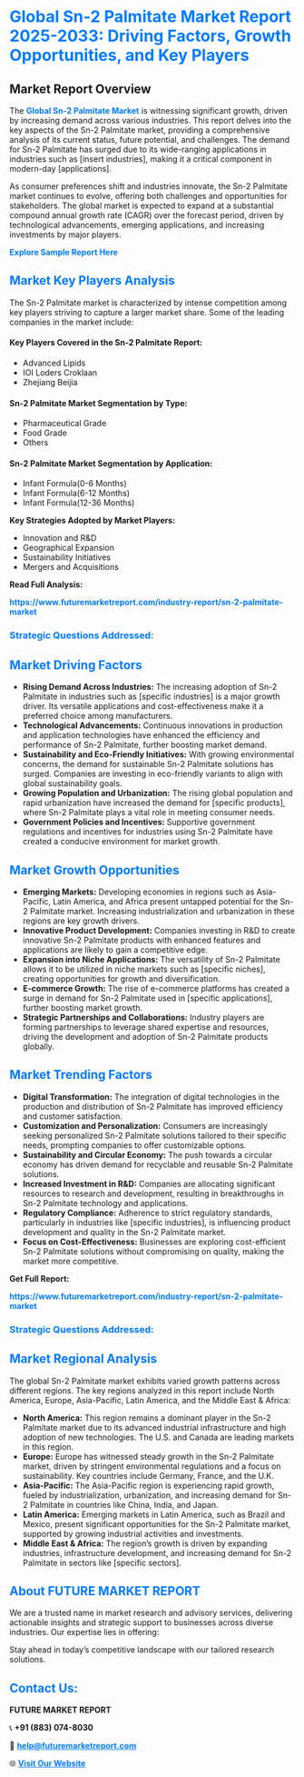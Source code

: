 <h1 style="color: #007BFF;">Global Sn-2 Palmitate Market Report 2025-2033: Driving Factors, Growth Opportunities, and Key Players</h1>

<section id="overview">
<h2>Market Report Overview</h2>
<p>The <a href="https://www.futuremarketreport.com/industry-report/sn-2-palmitate-market" style="color: #007BFF; text-decoration: none;"><strong>Global Sn-2 Palmitate Market</strong></a> is witnessing significant growth, driven by increasing demand across various industries. This report delves into the key aspects of the Sn-2 Palmitate market, providing a comprehensive analysis of its current status, future potential, and challenges. The demand for Sn-2 Palmitate has surged due to its wide-ranging applications in industries such as [insert industries], making it a critical component in modern-day [applications].</p>
<p>As consumer preferences shift and industries innovate, the Sn-2 Palmitate market continues to evolve, offering both challenges and opportunities for stakeholders. The global market is expected to expand at a substantial compound annual growth rate (CAGR) over the forecast period, driven by technological advancements, emerging applications, and increasing investments by major players.</p>
</section>

<section id="overview">
<p><a href="https://www.futuremarketreport.com/request-sample/reportId=57155" style="color: #007BFF; text-decoration: none;"><strong>Explore Sample Report Here</strong></a></p>
</section>

<section id="key-players">
<h2 style="color: #007BFF;">Market Key Players Analysis</h2>
<p>The Sn-2 Palmitate market is characterized by intense competition among key players striving to capture a larger market share. Some of the leading companies in the market include:</p>
<h4>Key Players Covered in the Sn-2 Palmitate Report:</h4>
<ul><li>Advanced Lipids</li><li>IOI Loders Croklaan</li><li>Zhejiang Beijia</li></ul>
<h4>Sn-2 Palmitate Market Segmentation by Type:</h4>
<ul><li>Pharmaceutical Grade</li><li>Food Grade</li><li>Others</li></ul>

<h4>Sn-2 Palmitate Market Segmentation by Application:</h4>
<ul><li>Infant Formula(0-6 Months)</li><li>Infant Formula(6-12 Months)</li><li>Infant Formula(12-36 Months)</li></ul>
<p><strong>Key Strategies Adopted by Market Players:</strong></p>
<ul>
<li>Innovation and R&D</li>
<li>Geographical Expansion</li>
<li>Sustainability Initiatives</li>
<li>Mergers and Acquisitions</li>
</ul>
</section>

<section>
<p><strong>Read Full Analysis: </strong></p><a href="https://www.futuremarketreport.com/industry-report/sn-2-palmitate-market" style="color: #007BFF; text-decoration: none;"><strong>https://www.futuremarketreport.com/industry-report/sn-2-palmitate-market</strong></a>
<h3 style="color: #007BFF;">Strategic Questions Addressed:</h3>
</section>

<section id="driving-factors">
<h2 style="color: #007BFF;">Market Driving Factors</h2>
<ul>
<li><strong>Rising Demand Across Industries:</strong> The increasing adoption of Sn-2 Palmitate in industries such as [specific industries] is a major growth driver. Its versatile applications and cost-effectiveness make it a preferred choice among manufacturers.</li>
<li><strong>Technological Advancements:</strong> Continuous innovations in production and application technologies have enhanced the efficiency and performance of Sn-2 Palmitate, further boosting market demand.</li>
<li><strong>Sustainability and Eco-Friendly Initiatives:</strong> With growing environmental concerns, the demand for sustainable Sn-2 Palmitate solutions has surged. Companies are investing in eco-friendly variants to align with global sustainability goals.</li>
<li><strong>Growing Population and Urbanization:</strong> The rising global population and rapid urbanization have increased the demand for [specific products], where Sn-2 Palmitate plays a vital role in meeting consumer needs.</li>
<li><strong>Government Policies and Incentives:</strong> Supportive government regulations and incentives for industries using Sn-2 Palmitate have created a conducive environment for market growth.</li>
</ul>
</section>

<section id="growth-opportunities">
<h2 style="color: #007BFF;">Market Growth Opportunities</h2>
<ul>
<li><strong>Emerging Markets:</strong> Developing economies in regions such as Asia-Pacific, Latin America, and Africa present untapped potential for the Sn-2 Palmitate market. Increasing industrialization and urbanization in these regions are key growth drivers.</li>
<li><strong>Innovative Product Development:</strong> Companies investing in R&D to create innovative Sn-2 Palmitate products with enhanced features and applications are likely to gain a competitive edge.</li>
<li><strong>Expansion into Niche Applications:</strong> The versatility of Sn-2 Palmitate allows it to be utilized in niche markets such as [specific niches], creating opportunities for growth and diversification.</li>
<li><strong>E-commerce Growth:</strong> The rise of e-commerce platforms has created a surge in demand for Sn-2 Palmitate used in [specific applications], further boosting market growth.</li>
<li><strong>Strategic Partnerships and Collaborations:</strong> Industry players are forming partnerships to leverage shared expertise and resources, driving the development and adoption of Sn-2 Palmitate products globally.</li>
</ul>
</section>

<section id="trending-factors">
<h2 style="color: #007BFF;">Market Trending Factors</h2>
<ul>
<li><strong>Digital Transformation:</strong> The integration of digital technologies in the production and distribution of Sn-2 Palmitate has improved efficiency and customer satisfaction.</li>
<li><strong>Customization and Personalization:</strong> Consumers are increasingly seeking personalized Sn-2 Palmitate solutions tailored to their specific needs, prompting companies to offer customizable options.</li>
<li><strong>Sustainability and Circular Economy:</strong> The push towards a circular economy has driven demand for recyclable and reusable Sn-2 Palmitate solutions.</li>
<li><strong>Increased Investment in R&D:</strong> Companies are allocating significant resources to research and development, resulting in breakthroughs in Sn-2 Palmitate technology and applications.</li>
<li><strong>Regulatory Compliance:</strong> Adherence to strict regulatory standards, particularly in industries like [specific industries], is influencing product development and quality in the Sn-2 Palmitate market.</li>
<li><strong>Focus on Cost-Effectiveness:</strong> Businesses are exploring cost-efficient Sn-2 Palmitate solutions without compromising on quality, making the market more competitive.</li>
</ul>
</section>

<section>
<p><strong>Get Full Report: </strong></p><a href="https://www.futuremarketreport.com/industry-report/sn-2-palmitate-market" style="color: #007BFF; text-decoration: none;"><strong>https://www.futuremarketreport.com/industry-report/sn-2-palmitate-market</strong></a>
<h3 style="color: #007BFF;">Strategic Questions Addressed:</h3>
</section>


<section id="regional-analysis">
<h2 style="color: #007BFF;">Market Regional Analysis</h2>
<p>The global Sn-2 Palmitate market exhibits varied growth patterns across different regions. The key regions analyzed in this report include North America, Europe, Asia-Pacific, Latin America, and the Middle East & Africa:</p>
<ul>
<li><strong>North America:</strong> This region remains a dominant player in the Sn-2 Palmitate market due to its advanced industrial infrastructure and high adoption of new technologies. The U.S. and Canada are leading markets in this region.</li>
<li><strong>Europe:</strong> Europe has witnessed steady growth in the Sn-2 Palmitate market, driven by stringent environmental regulations and a focus on sustainability. Key countries include Germany, France, and the U.K.</li>
<li><strong>Asia-Pacific:</strong> The Asia-Pacific region is experiencing rapid growth, fueled by industrialization, urbanization, and increasing demand for Sn-2 Palmitate in countries like China, India, and Japan.</li>
<li><strong>Latin America:</strong> Emerging markets in Latin America, such as Brazil and Mexico, present significant opportunities for the Sn-2 Palmitate market, supported by growing industrial activities and investments.</li>
<li><strong>Middle East & Africa:</strong> The region’s growth is driven by expanding industries, infrastructure development, and increasing demand for Sn-2 Palmitate in sectors like [specific sectors].</li>
</ul>
</section>

<footer>
<h2 style="color: #007BFF;">About FUTURE MARKET REPORT</h2>
<p>We are a trusted name in market research and advisory services, delivering actionable insights and strategic support to businesses across diverse industries. Our expertise lies in offering:</p>

<p>Stay ahead in today’s competitive landscape with our tailored research solutions.</p>

<h2 style="color: #007BFF;">Contact Us:</h2>
<p><strong>FUTURE MARKET REPORT</strong></p>
<p>📞 <strong>+91 (883) 074-8030</strong></p>
<p>📧 <strong><a href="mailto:help@futuremarketreport.com" style="color: #007BFF;">help@futuremarketreport.com</a></strong></p>
<p>🌐 <strong><a href="https://www.futuremarketreport.com/" style="color: #007BFF;">Visit Our Website</a></strong></p>
</footer>